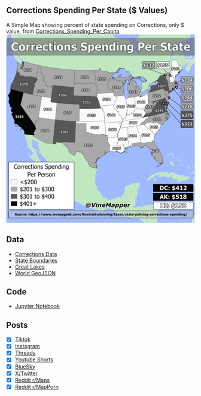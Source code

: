 ## Corrections Spending Per State ($ Values)
A Simple Map showing percent of state spending on Corrections, only $ value, from [Corrections_Spending_Per_Capita](../Corrections_Spending_Per_Capita/)
![Map](Corrections_Spending_Per_Capita_Values.png)

## Data
* [Corrections Data](https://www.moneygeek.com/financial-planning/taxes/state-policing-corrections-spending/)
* [State Boundaries](https://www.census.gov/geographies/mapping-files/time-series/geo/carto-boundary-file.html)
* [Great Lakes](https://usicecenter.gov/Products/GreatLakesData)
* [World GeoJSON](https://public.opendatasoft.com/explore/dataset/world-administrative-boundaries/export/?flg=en-us)

## Code
* [Jupyter Notebook](FormatData.ipynb)

## Posts
- [x] [Tiktok](https://www.tiktok.com/@vinemapper/video/7459824741822614827)
- [x] [Instagram](https://www.instagram.com/p/DE0G9jEyiqC/)
- [x] [Threads](https://www.threads.net/@vinemapper/post/DE0G-t0SIJp)
- [x] [Youtube Shorts](https://youtube.com/shorts/3hDN5atF49w?feature=share)
- [x] [BlueSky](https://bsky.app/profile/vinemapper.bsky.social/post/3lfpr7t5gv22m)
- [x] [X/Twitter](https://x.com/VineMapper/status/1879217346847687015)
- [x] [Reddit r/Maps](https://www.reddit.com/r/Maps/comments/1i1b6ut/corrections_spending_per_state/)
- [x] [Reddit r/MapPorn](https://www.reddit.com/r/MapPorn/comments/1i1b6hn/corrections_spending_per_state/)
